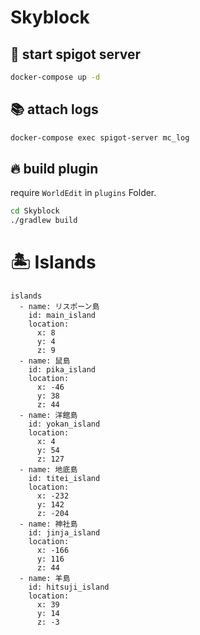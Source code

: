 # Skyblock
## 🐳 start spigot server
```bash
docker-compose up -d
```

## 📚 attach logs
```bash
docker-compose exec spigot-server mc_log
```

## 🔥 build plugin
require `WorldEdit` in `plugins` Folder.

```bash
cd Skyblock
./gradlew build
```

# 🏝 Islands
```
islands
  - name: リスポーン島
    id: main_island
    location:
      x: 8
      y: 4
      z: 9
  - name: 鼠島
    id: pika_island
    location:
      x: -46
      y: 38
      z: 44
  - name: 洋館島
    id: yokan_island
    location:
      x: 4
      y: 54
      z: 127
  - name: 地底島
    id: titei_island
    location:
      x: -232
      y: 142
      z: -204
  - name: 神社島
    id: jinja_island
    location:
      x: -166
      y: 116
      z: 44
  - name: 羊島
    id: hitsuji_island
    location:
      x: 39
      y: 14
      z: -3
```